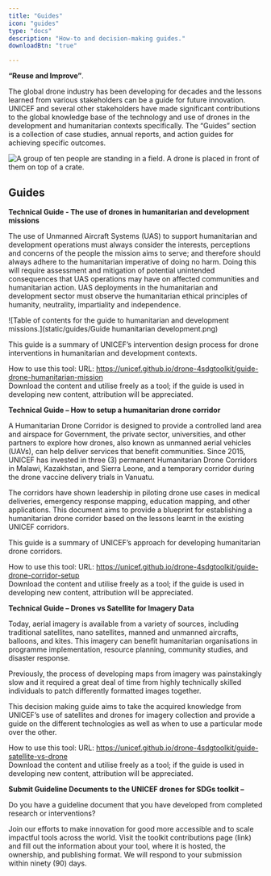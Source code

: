 ```yaml
---
title: "Guides"
icon: "guides"
type: "docs"
description: "How-to and decision-making guides."
downloadBtn: "true"

---
```


**“Reuse and Improve”**.

The global drone industry has been developing for decades and the lessons learned from various stakeholders can be a guide for future innovation.
UNICEF and several other stakeholders have made significant contributions to the global knowledge base of the technology and use of drones in the development and humanitarian contexts specifically.
The “Guides” section is a collection of case studies, annual reports, and action guides for achieving specific outcomes.

![A group of ten people are standing in a field. A drone is placed in front of them on top of a crate.](/drone-4sdgtoolkit/guides/UN0264779.jpg)


## Guides

**Technical Guide - The use of drones in humanitarian and development missions**

The use of Unmanned Aircraft Systems (UAS) to support humanitarian and development operations must always consider the interests, perceptions and concerns of the people the mission aims to serve; and therefore should always adhere to the humanitarian imperative of doing no harm. Doing this will require assessment and mitigation of potential unintended consequences that UAS operations may have on affected communities and humanitarian action. UAS deployments in the humanitarian and development sector must observe the humanitarian ethical principles of humanity, neutrality, impartiality and independence.

![Table of contents for the guide to humanitarian and development missions.](static/guides/Guide humanitarian development.png)

This guide is a summary of UNICEF’s intervention design process for drone interventions in humanitarian and development contexts.

How to use this tool: 
URL: https://unicef.github.io/drone-4sdgtoolkit/guide-drone-humanitarian-mission  
Download the content and utilise freely as a tool; if the guide is used in developing new content, attribution will be appreciated.


**Technical Guide – How to setup a humanitarian drone corridor**

A Humanitarian Drone Corridor is designed to provide a controlled land area and airspace for Government, the private sector, universities, and other partners to explore how drones, also known as unmanned aerial vehicles (UAVs), can help deliver services that benefit communities. Since 2015, UNICEF has invested in three (3) permanent Humanitarian Drone Corridors in Malawi, Kazakhstan, and Sierra Leone, and a temporary corridor during the drone vaccine delivery trials in Vanuatu.   

The corridors have shown leadership in piloting drone use cases in medical deliveries, emergency response mapping, education mapping, and other applications. This document aims to provide a blueprint for establishing a humanitarian drone corridor based on the lessons learnt in the existing UNICEF corridors. 

This guide is a summary of UNICEF’s approach for developing humanitarian drone corridors.  

How to use this tool: 
URL: https://unicef.github.io/drone-4sdgtoolkit/guide-drone-corridor-setup  
Download the content and utilise freely as a tool; if the guide is used in developing new content, attribution will be appreciated.


**Technical Guide – Drones vs Satellite for Imagery Data**

Today, aerial imagery is available from a variety of sources, including traditional satellites, nano satellites, manned and unmanned aircrafts, balloons, and kites. This imagery can benefit humanitarian organisations in programme implementation, resource planning, community studies, and disaster response.  

Previously, the process of developing maps from imagery was painstakingly slow and it required a great deal of time from highly technically skilled individuals to patch differently formatted images together. 

This decision making guide aims to take the acquired knowledge from UNICEF’s use of satellites and drones for imagery collection and provide a guide on the different technologies as well as when to use a particular mode over the other. 

How to use this tool: 
URL: https://unicef.github.io/drone-4sdgtoolkit/guide-satellite-vs-drone  
Download the content and utilise freely as a tool; if the guide is used in developing new content, attribution will be appreciated. 


**Submit Guideline Documents to the UNICEF drones for SDGs toolkit –**

Do you have a guideline document that you have developed from completed research or interventions?  

Join our efforts to make innovation for good more accessible and to scale impactful tools across the world. Visit the toolkit contributions page (link) and fill out the information about your tool, where it is hosted, the ownership, and publishing format. We will respond to your submission within ninety (90) days. 
